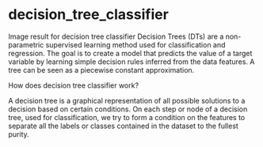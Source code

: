 # decision_tree_classifier

Image result for decision tree classifier
Decision Trees (DTs) are a non-parametric supervised learning method used for classification and regression. The goal is to create a model that predicts the value of a target variable by learning simple decision rules inferred from the data features. A tree can be seen as a piecewise constant approximation.

How does decision tree classifier work?


A decision tree is a graphical representation of all possible solutions to a decision based on certain conditions. On each step or node of a decision tree, used for classification, we try to form a condition on the features to separate all the labels or classes contained in the dataset to the fullest purity.
